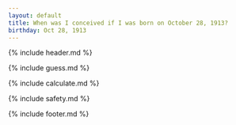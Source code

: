 ```yaml
---
layout: default
title: When was I conceived if I was born on October 28, 1913?
birthday: Oct 28, 1913
---
```


{% include header.md %}

{% include guess.md %}

{% include calculate.md %}

{% include safety.md %}

{% include footer.md %}



